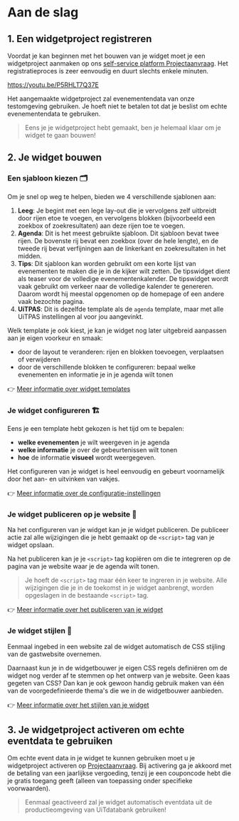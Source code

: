 # Aan de slag

## 1. Een widgetproject registreren

Voordat je kan beginnen met het bouwen van je widget moet je een widgetproject aanmaken op ons [self-service platform Projectaanvraag](https://projectaanvraag.uitdatabank.be). Het registratieproces is zeer eenvoudig en duurt slechts enkele minuten.

<https://youtu.be/P5RHLT7Q37E>

Het aangemaakte widgetproject zal evenementendata van onze testomgeving gebruiken. Je hoeft niet te betalen tot dat je beslist om echte evenementendata te gebruiken.

<!-- theme: success -->

> Eens je je widgetproject hebt gemaakt, ben je helemaal klaar om je widget te gaan bouwen!

## 2. Je widget bouwen

### Een sjabloon kiezen 🗂️

Om je snel op weg te helpen, bieden we 4 verschillende sjablonen aan:

1. **Leeg**: Je begint met een lege lay-out die je vervolgens zelf uitbreidt door rijen etoe te voegen, en vervolgens blokken (bijvoorbeeld een zoekbox of zoekresultaten) aan deze rijen toe te voegen.
2. **Agenda**: Dit is het meest gebruikte sjabloon. Dit sjabloon bevat twee rijen. De bovenste rij bevat een zoekbox (over de hele lengte), en de tweede rij bevat verfijningen aan de linkerkant en zoekresultaten in het midden.
3. **Tips**: Dit sjabloon kan worden gebruikt om een korte lijst van evenementen te maken die je in de kijker wilt zetten. De tipswidget dient als teaser voor de volledige evenementenkalender. De tipswidget wordt vaak gebruikt om verkeer naar de volledige kalender te genereren. Daarom wordt hij meestal opgenomen op de homepage of een andere vaak bezochte pagina.
4. **UiTPAS**: Dit is dezelfde template als de `agenda` template, maar met alle UiTPAS instellingen al voor jou aangevinkt.

Welk template je ook kiest, je kan je widget nog later uitgebreid aanpassen aan je eigen voorkeur en smaak:

* door de layout te veranderen: rijen en blokken toevoegen, verplaatsen of verwijderen
* door de verschillende blokken te configureren: bepaal welke evenementen en informatie je in je agenda wilt tonen

👉 [Meer informatie over widget templates](./templates.md)

### Je widget configureren 🏗️

Eens je een template hebt gekozen is het tijd om te bepalen:

* **welke evenementen** je wilt weergeven in je agenda
* **welke informatie** je over de gebeurtenissen wilt tonen
* **hoe** de informatie **visueel** wordt weergegeven.

Het configureren van je widget is heel eenvoudig en gebeurt voornamelijk door het aan- en uitvinken van vakjes.

👉 [Meer informatie over de configuratie-instellingen](./configureren/starten-met-configureren.md)

### Je widget publiceren op je website 💾

Na het configureren van je widget kan je je widget publiceren. De publiceer actie zal alle wijzigingen die je hebt gemaakt op de `<script>` tag van je widget opslaan.

Na het publiceren kan je je `<script>` tag kopiëren om die te integreren op de pagina van je website waar je de agenda wilt tonen.

> Je hoeft de `<script>` tag maar één keer te ingreren in je website. Alle wijzigingen die je in de toekomst in je widget aanbrengt, worden opgeslagen in de bestaande `<script>` tag.

👉 [Meer informatie over het publiceren van je widget](./publiceren-en-embedden-op-je-website.md)

### Je widget stijlen 🎨

Eenmaal ingebed in een website zal de widget automatisch de CSS stijling van de gastwebsite overnemen.

Daarnaast kun je in de widgetbouwer je eigen CSS regels definiëren om de widget nog verder af te stemmen op het ontwerp van je website. Geen kaas gegeten van CSS? Dan kan je ook gewoon handig gebruik maken van één van de voorgedefinieerde thema's die we in de widgetbouwer aanbieden.

👉 [Meer informatie over het stijlen van je widget](./stijlen.md)

## 3. Je widgetproject activeren om echte eventdata te gebruiken

Om echte event data in je widget te kunnen gebruiken moet u je widgetproject activeren op [Projectaanvraag](https://projectaanvraag.uitdatabank.be). Bij activering ga je akkoord met de betaling van een jaarlijkse vergoeding, tenzij je een couponcode hebt die je gratis toegang geeft (alleen van toepassing onder specifieke voorwaarden).

<!-- theme: success -->
> Eenmaal geactiveerd zal je widget automatisch eventdata uit de productieomgeving van UiTdatabank gebruiken!
